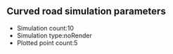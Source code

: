 ## Curved road simulation parameters 

* Simulation count:10
* Simulation type:noRender
* Plotted point count:5